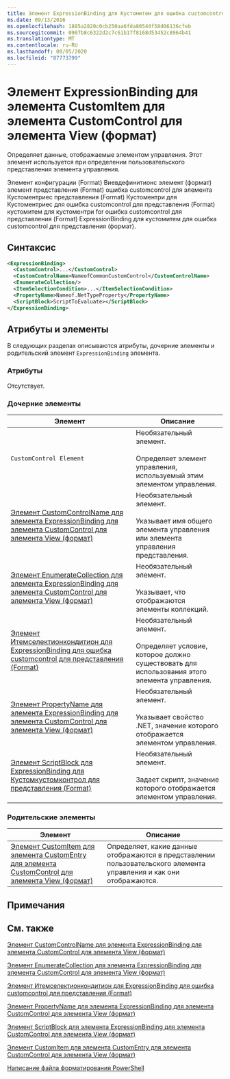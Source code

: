 ```yaml
---
title: Элемент ExpressionBinding для Кустомитем для ошибка customcontrol для представления (Format) | Документация Майкрософт
ms.date: 09/13/2016
ms.openlocfilehash: 1885a2820c0cb250aa6fda80544f58d06136cfeb
ms.sourcegitcommit: 0907b8c6322d2c7c61b17f8168d53452c8964b41
ms.translationtype: MT
ms.contentlocale: ru-RU
ms.lasthandoff: 08/05/2020
ms.locfileid: "87773799"
---
```

# <a name="expressionbinding-element-for-customitem-for-customcontrol-for-view-format"></a>Элемент ExpressionBinding для элемента CustomItem для элемента CustomControl для элемента View (формат)

Определяет данные, отображаемые элементом управления. Этот элемент используется при определении пользовательского представления элемента управления.

Элемент конфигурации (Format) Виевдефинитионс элемент (формат) элемент представления (Format) ошибка customcontrol для элемента Кустоментриес представления (Format) Кустоментри для Кустоментриес для ошибка customcontrol для представления (Format) кустомитем для кустоментри for ошибка customcontrol для представления (Format) ExpressionBinding для кустомитем для ошибка customcontrol для представления (формат).

## <a name="syntax"></a>Синтаксис

```xml
<ExpressionBinding>
  <CustomControl>...</CustomControl>
  <CustomControlName>NameofCommonCustomControl</CustomControlName>
  <EnumerateCollection/>
  <ItemSelectionCondition>...</ItemSelectionCondition>
  <PropertyName>Nameof.NetTypeProperty</PropertyName>
  <ScriptBlock>ScriptToEvaluate></ScriptBlock>
</ExpressionBinding>
```

## <a name="attributes-and-elements"></a>Атрибуты и элементы

В следующих разделах описываются атрибуты, дочерние элементы и родительский элемент `ExpressionBinding` элемента.

### <a name="attributes"></a>Атрибуты

Отсутствует.

### <a name="child-elements"></a>Дочерние элементы

|Элемент|Описание|
|-------------|-----------------|
|`CustomControl Element`|Необязательный элемент.<br /><br /> Определяет элемент управления, используемый этим элементом управления.|
|[Элемент CustomControlName для элемента ExpressionBinding для элемента CustomControl для элемента View (формат)](./customcontrolname-element-for-expressionbinding-for-customcontrol-for-view-format.md)|Необязательный элемент.<br /><br /> Указывает имя общего элемента управления или элемента управления представления.|
|[Элемент EnumerateCollection для элемента ExpressionBinding для элемента CustomControl для элемента View (формат)](./enumeratecollection-element-for-expressionbinding-for-customcontrol-for-view-format.md)|Необязательный элемент.<br /><br /> Указывает, что отображаются элементы коллекций.|
|[Элемент Итемселектионкондитион для ExpressionBinding для ошибка customcontrol для представления (Format)](./itemselectioncondition-element-for-expressionbinding-for-customcontrol-format.md)|Необязательный элемент.<br /><br /> Определяет условие, которое должно существовать для использования этого элемента управления.|
|[Элемент PropertyName для элемента ExpressionBinding для элемента CustomControl для элемента View (формат)](./propertyname-element-for-expressionbinding-for-customcontrol-for-view-format.md)|Необязательный элемент.<br /><br /> Указывает свойство .NET, значение которого отображается элементом управления.|
|[Элемент ScriptBlock для ExpressionBinding для Кустомкустомконтрол для представления (Format)](./scriptblock-element-for-expressionbinding-for-customcontrol-for-view-format.md)|Необязательный элемент.<br /><br /> Задает скрипт, значение которого отображается элементом управления.|

### <a name="parent-elements"></a>Родительские элементы

|Элемент|Описание|
|-------------|-----------------|
|[Элемент CustomItem для элемента CustomEntry для элемента CustomControl для элемента View (формат)](./customitem-element-for-customentry-for-customcontrol-for-view-format.md)|Определяет, какие данные отображаются в представлении пользовательского элемента управления и как они отображаются.|

## <a name="remarks"></a>Примечания

## <a name="see-also"></a>См. также

[Элемент CustomControlName для элемента ExpressionBinding для элемента CustomControl для элемента View (формат)](./customcontrolname-element-for-expressionbinding-for-customcontrol-for-view-format.md)

[Элемент EnumerateCollection для элемента ExpressionBinding для элемента CustomControl для элемента View (формат)](./enumeratecollection-element-for-expressionbinding-for-customcontrol-for-view-format.md)

[Элемент Итемселектионкондитион для ExpressionBinding для ошибка customcontrol для представления (Format)](./itemselectioncondition-element-for-expressionbinding-for-customcontrol-format.md)

[Элемент PropertyName для элемента ExpressionBinding для элемента CustomControl для элемента View (формат)](./propertyname-element-for-expressionbinding-for-customcontrol-for-view-format.md)

[Элемент ScriptBlock для элемента ExpressionBinding для элемента CustomControl для элемента View (формат)](./scriptblock-element-for-expressionbinding-for-customcontrol-for-view-format.md)

[Элемент CustomItem для элемента CustomEntry для элемента CustomControl для элемента View (формат)](./customitem-element-for-customentry-for-customcontrol-for-view-format.md)

[Написание файла форматирования PowerShell](./writing-a-powershell-formatting-file.md)
